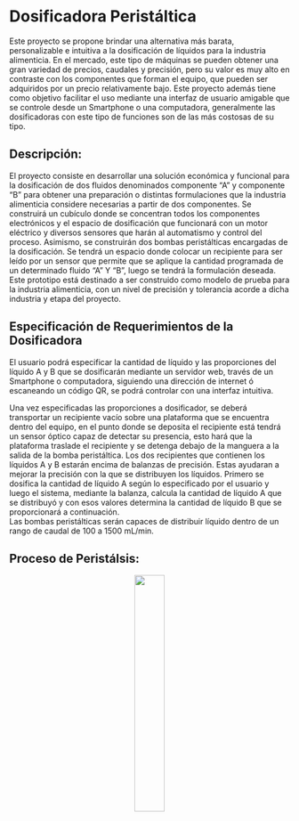 # **Dosificadora Peristáltica**

Este proyecto se propone brindar una alternativa más barata, personalizable e intuitiva a la dosificación de líquidos para la industria alimenticia. En el mercado, este tipo de máquinas se pueden obtener una gran variedad de precios, caudales y precisión, pero su valor es muy alto en contraste con los componentes que forman el equipo, que pueden ser adquiridos por un precio relativamente bajo. Este proyecto además tiene como objetivo facilitar el uso mediante una interfaz de usuario amigable que se controle desde un Smartphone o una computadora, generalmente las dosificadoras con este tipo de funciones son de las más costosas de su tipo.

## Descripción:

El proyecto consiste en desarrollar una solución económica y funcional para la dosificación de dos fluidos denominados componente “A” y componente “B” para obtener una preparación o distintas formulaciones que la industria alimenticia considere necesarias a partir de dos componentes.
Se construirá un cubículo donde se concentran todos los componentes electrónicos y el espacio de dosificación que funcionará con un motor eléctrico y diversos sensores que harán al automatismo y control del proceso. Asimismo, se construirán dos bombas peristálticas encargadas de la dosificación.
Se tendrá un espacio donde colocar un recipiente para ser leído por un sensor que permite que se aplique la cantidad programada de un determinado fluido “A” Y “B”, luego se tendrá la formulación deseada. 
Este prototipo está destinado a ser construido como modelo de prueba para la industria alimenticia, con un nivel de precisión y tolerancia acorde a dicha industria y etapa del proyecto.

## Especificación de Requerimientos de la Dosificadora

El usuario podrá especificar la cantidad de líquido y las proporciones del líquido A y B que se dosificarán mediante un servidor web, través de un Smartphone o computadora, siguiendo una dirección de internet ó escaneando un código QR, se podrá controlar con una interfaz intuitiva.

Una vez especificadas las proporciones a dosificador, se deberá transportar un recipiente vacío sobre una plataforma que se encuentra dentro del equipo, en el punto donde se deposita el recipiente está tendrá un sensor óptico capaz de detectar su presencia, esto hará que la plataforma traslade el recipiente y se detenga debajo de la manguera a la salida de la bomba peristáltica.
Los dos recipientes que contienen los líquidos A y B estarán encima de balanzas de precisión. Estas ayudaran a mejorar la precisión con la que se distribuyen los líquidos.
Primero se dosifica la cantidad de líquido A según lo especificado por el usuario y luego el sistema, mediante la balanza, calcula la cantidad de líquido A que se distribuyó y con esos valores determina la cantidad de líquido B que se proporcionará a continuación.  
Las bombas peristálticas serán capaces de distribuir líquido dentro de un rango de caudal de 100 a 1500 mL/min.    

## Proceso de Peristálsis:

<p align="center" width="100%">
    <img width="33%" src="https://i.makeagif.com/media/1-27-2016/YvQtiC.gif">
</p>
